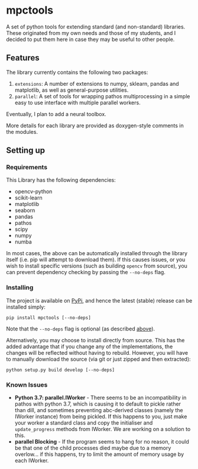 # mpctools
A set of python tools for extending standard (and non-standard) libraries. These originated from
 my own needs and those of my students, and I decided to put them here in case they may be useful
 to other people.

## Features

The library currently contains the following two packages:
 1. `extensions`: A number of extensions to numpy, sklearn, pandas and matplotlib, as well as general-purpose utilities.
 2. `parallel`: A set of tools for wrapping pathos multiprocessing in a simple easy to use interface with multiple
     parallel workers. 
 
Eventually, I plan to add a neural toolbox.

More details for each library are provided as doxygen-style comments in the modules.

## Setting up

### Requirements

This Library has the following dependencies:
  * opencv-python
  * scikit-learn
  * matplotlib
  * seaborn
  * pandas
  * pathos
  * scipy
  * numpy
  * numba
  
In most cases, the above can be automatically installed through the library itself (i.e. pip will 
attempt to download them). If this causes issues, or you wish to install specific versions (such
as building `opencv` from source), you can prevent dependency checking by passing the `--no-deps`
flag.

### Installing

The project is available on [PyPi](https://pypi.org/project/mpctools/), and hence the latest
 (stable) release can be installed simply:
  ```shell script
  pip install mpctools [--no-deps]
  ```
Note that the `--no-deps` flag is optional (as described [above](#requirements)).

Alternatively, you may choose to install directly from source. This has the added advantage that if 
you change any of the implementations, the changes will be reflected without having to rebuild. 
However, you will have to manually download the source (via git or just zipped and then extracted):
  ```shell script
  python setup.py build develop [--no-deps]
  ```

### Known Issues

 * **Python 3.7: parallel.IWorker** - There seems to be an incompatibility in pathos with python 3.7, which is causing
 it to  default to pickle rather than dill, and sometimes preventing abc-derived classes (namely the IWorker instance)
 from  being pickled. If this happens to you, just make your worker a standard class and copy the initialiser and 
 `update_progress` methods from IWorker. We are working on a solution to this.
 * **parallel Blocking** - If the program seems to hang for no reason, it could be that one of the child processes died
 maybe due  to a memory overlow... if this happens, try to limit the amount of memory usage by each IWorker.